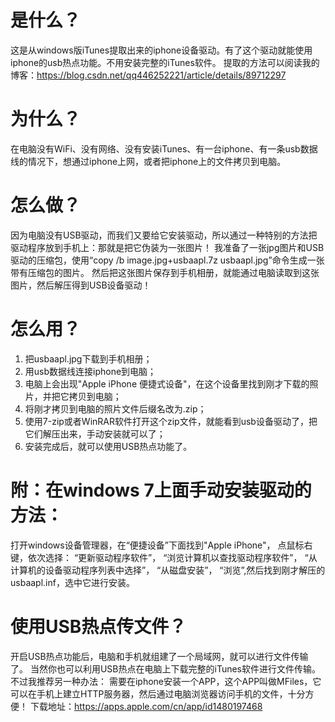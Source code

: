 # 是什么？
  这是从windows版iTunes提取出来的iphone设备驱动。有了这个驱动就能使用iphone的usb热点功能。不用安装完整的iTunes软件。
  提取的方法可以阅读我的博客：https://blog.csdn.net/qq446252221/article/details/89712297
  
# 为什么？
  在电脑没有WiFi、没有网络、没有安装iTunes、有一台iphone、有一条usb数据线的情况下，想通过iphone上网，或者把iphone上的文件拷贝到电脑。
 
# 怎么做？
  因为电脑没有USB驱动，而我们又要给它安装驱动，所以通过一种特别的方法把驱动程序放到手机上：那就是把它伪装为一张图片！
  我准备了一张jpg图片和USB驱动的压缩包，使用“copy /b image.jpg+usbaapl.7z usbaapl.jpg”命令生成一张带有压缩包的图片。
  然后把这张图片保存到手机相册，就能通过电脑读取到这张图片，然后解压得到USB设备驱动！
  
# 怎么用？
  1. 把usbaapl.jpg下载到手机相册；
  2. 用usb数据线连接iphone到电脑；
  3. 电脑上会出现"Apple iPhone 便捷式设备"，在这个设备里找到刚才下载的照片，并把它拷贝到电脑；
  4. 将刚才拷贝到电脑的照片文件后缀名改为.zip；
  5. 使用7-zip或者WinRAR软件打开这个zip文件，就能看到usb设备驱动了，把它们解压出来，手动安装就可以了；
  6. 安装完成后，就可以使用USB热点功能了。
  
#  附：在windows 7上面手动安装驱动的方法：
  打开windows设备管理器，在“便捷设备”下面找到"Apple iPhone"，
  点鼠标右键，依次选择：
    “更新驱动程序软件”，
    “浏览计算机以查找驱动程序软件”，
    “从计算机的设备驱动程序列表中选择”，
    “从磁盘安装”，
    “浏览”,然后找到刚才解压的usbaapl.inf，选中它进行安装。
    
    
# 使用USB热点传文件？
  开启USB热点功能后，电脑和手机就组建了一个局域网，就可以进行文件传输了。
  当然你也可以利用USB热点在电脑上下载完整的iTunes软件进行文件传输。
  不过我推荐另一种办法：
  需要在iphone安装一个APP，这个APP叫做MFiles，它可以在手机上建立HTTP服务器，然后通过电脑浏览器访问手机的文件，十分方便！
  下载地址：https://apps.apple.com/cn/app/id1480197468

